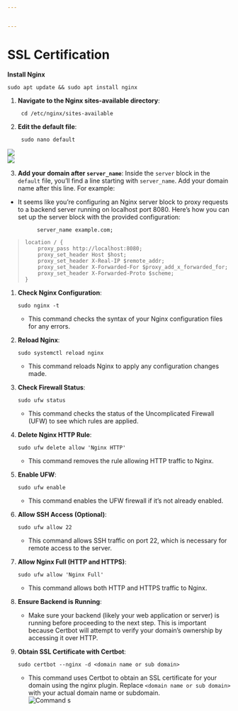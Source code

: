 ```yaml
---


---
```


<h1 id="ssl-certification">SSL Certification</h1>
<p><strong>Install Nginx</strong></p>
<pre><code>sudo apt update &amp;&amp; sudo apt install nginx
</code></pre>
<ol>
<li>
<p><strong>Navigate to the Nginx sites-available directory</strong>:</p>
<pre><code> cd /etc/nginx/sites-available
</code></pre>
</li>
<li>
<p><strong>Edit the default file</strong>:</p>
<pre><code> sudo nano default
</code></pre>
</li>
</ol>
<p><img src="https://election-booth.s3.ap-south-1.amazonaws.com/ssl/nginx_default_file.png" alt=" "><br>
<img src="https://election-booth.s3.ap-south-1.amazonaws.com/ssl/nginx_default_file-1.png" alt=" "><br>
<img src="https://election-booth.s3.ap-south-1.amazonaws.com/ssl/nginx_default_file-2.png" alt=""></p>
<ol start="3">
<li><strong>Add your domain after <code>server_name</code></strong>: Inside the <code>server</code> block in the <code>default</code> file, you’ll find a line starting with <code>server_name</code>. Add your domain name after this line. For example:</li>
</ol>
<ul>
<li>
<p>It seems like you’re configuring an Nginx server block to proxy requests to a backend server running on localhost port 8080. Here’s how you can set up the server block with the provided configuration:</p>
<pre><code>  	 server_name example.com;
</code></pre>
</li>
</ul>
<blockquote>
<pre><code>location / {
    proxy_pass http://localhost:8080;
    proxy_set_header Host $host;
    proxy_set_header X-Real-IP $remote_addr;
    proxy_set_header X-Forwarded-For $proxy_add_x_forwarded_for;
    proxy_set_header X-Forwarded-Proto $scheme;
}
</code></pre>
</blockquote>
<ol>
<li>
<p><strong>Check Nginx Configuration</strong>:</p>
<pre><code>sudo nginx -t
</code></pre>
<ul>
<li>This command checks the syntax of your Nginx configuration files for any errors.</li>
</ul>
</li>
<li>
<p><strong>Reload Nginx</strong>:</p>
<pre><code>sudo systemctl reload nginx
</code></pre>
<ul>
<li>This command reloads Nginx to apply any configuration changes made.</li>
</ul>
</li>
<li>
<p><strong>Check Firewall Status</strong>:</p>
<pre><code>sudo ufw status 
</code></pre>
<ul>
<li>This command checks the status of the Uncomplicated Firewall (UFW) to see which rules are applied.</li>
</ul>
</li>
<li>
<p><strong>Delete Nginx HTTP Rule</strong>:</p>
<pre><code>sudo ufw delete allow 'Nginx HTTP' 
</code></pre>
<ul>
<li>This command removes the rule allowing HTTP traffic to Nginx.</li>
</ul>
</li>
<li>
<p><strong>Enable UFW</strong>:</p>
<pre><code>sudo ufw enable
</code></pre>
<ul>
<li>This command enables the UFW firewall if it’s not already enabled.</li>
</ul>
</li>
<li>
<p><strong>Allow SSH Access (Optional)</strong>:</p>
<pre><code>sudo ufw allow 22 
</code></pre>
<ul>
<li>This command allows SSH traffic on port 22, which is necessary for remote access to the server.</li>
</ul>
</li>
<li>
<p><strong>Allow Nginx Full (HTTP and HTTPS)</strong>:</p>
<pre><code>sudo ufw allow 'Nginx Full' 
</code></pre>
<ul>
<li>This command allows both HTTP and HTTPS traffic to Nginx.</li>
</ul>
</li>
<li>
<p><strong>Ensure Backend is Running</strong>:</p>
<ul>
<li>Make sure your backend (likely your web application or server) is running before proceeding to the next step. This is important because Certbot will attempt to verify your domain’s ownership by accessing it over HTTP.</li>
</ul>
</li>
<li>
<p><strong>Obtain SSL Certificate with Certbot</strong>:</p>
<pre><code>sudo certbot --nginx -d &lt;domain name or sub domain&gt; 
</code></pre>
<ul>
<li>This command uses Certbot to obtain an SSL certificate for your domain using the nginx plugin. Replace <code>&lt;domain name or sub domain&gt;</code> with your actual domain name or subdomain.<br>
<img src="https://election-booth.s3.ap-south-1.amazonaws.com/ssl/ssl_cert_commands.png" alt="Command s "></li>
</ul>
</li>
</ol>

